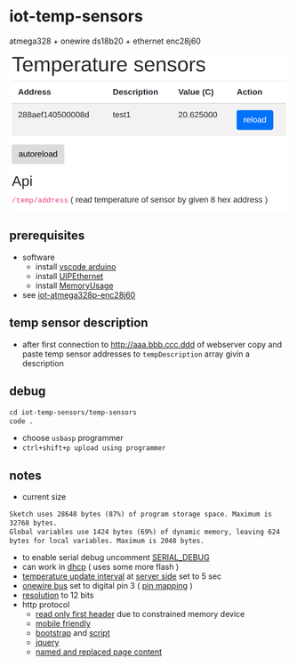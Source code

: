 # iot-temp-sensors

atmega328 + onewire ds18b20 + ethernet enc28j60

![img](doc/Selection_003.png)

## prerequisites

- software
  - install [vscode arduino](https://github.com/devel0/knowledge/blob/master/electronics/vscode-arduino.md)
  - install [UIPEthernet](https://github.com/UIPEthernet/UIPEthernet)
  - install [MemoryUsage](https://github.com/Locoduino/MemoryUsage)
- see [iot-atmega328p-enc28j60](https://github.com/devel0/iot-atmega328p-enc28j60/blob/master/README.md)

## temp sensor description

- after first connection to http://aaa.bbb.ccc.ddd of webserver copy and paste temp sensor addresses to `tempDescription` array givin a description

## debug

```
cd iot-temp-sensors/temp-sensors
code .
```

- choose `usbasp` programmer
- `ctrl+shift+p upload using programmer`

## notes

- current size

```
Sketch uses 28648 bytes (87%) of program storage space. Maximum is 32768 bytes.
Global variables use 1424 bytes (69%) of dynamic memory, leaving 624 bytes for local variables. Maximum is 2048 bytes.
```

- to enable serial debug uncomment [SERIAL_DEBUG](https://github.com/devel0/iot-temp-sensors/blob/c0d3a918df7af414b01e09c07f2cd6cc2e3d634d/temp-sensors/temp-sensors.ino#L3)
- can work in [dhcp](https://github.com/devel0/iot-temp-sensors/blob/c0d3a918df7af414b01e09c07f2cd6cc2e3d634d/temp-sensors/temp-sensors.ino#L62) ( uses some more flash )
- [temperature update interval](https://github.com/devel0/iot-temp-sensors/blob/c0d3a918df7af414b01e09c07f2cd6cc2e3d634d/temp-sensors/temp-sensors.ino#L23) at [server side](https://github.com/devel0/iot-temp-sensors/blob/c0d3a918df7af414b01e09c07f2cd6cc2e3d634d/temp-sensors/temp-sensors.ino#L354-L357) set to 5 sec
- [onewire bus](https://github.com/devel0/iot-temp-sensors/blob/c0d3a918df7af414b01e09c07f2cd6cc2e3d634d/temp-sensors/temp-sensors.ino#L25) set to digital pin 3 ( [pin mapping](https://www.arduino.cc/en/Hacking/PinMapping168) )
- [resolution](https://github.com/devel0/iot-temp-sensors/blob/c0d3a918df7af414b01e09c07f2cd6cc2e3d634d/temp-sensors/temp-sensors.ino#L110) to 12 bits
- http protocol
  - [read only first header](https://github.com/devel0/iot-temp-sensors/blob/c0d3a918df7af414b01e09c07f2cd6cc2e3d634d/temp-sensors/temp-sensors.ino#L158-L176) due to constrained memory device
  - [mobile friendly](https://github.com/devel0/iot-temp-sensors/blob/c0d3a918df7af414b01e09c07f2cd6cc2e3d634d/temp-sensors/temp-sensors.ino#L239)
  - [bootstrap](https://github.com/devel0/iot-temp-sensors/blob/c0d3a918df7af414b01e09c07f2cd6cc2e3d634d/temp-sensors/temp-sensors.ino#L240) and [script](https://github.com/devel0/iot-temp-sensors/blob/c0d3a918df7af414b01e09c07f2cd6cc2e3d634d/temp-sensors/temp-sensors.ino#L342)
  - [jquery](https://github.com/devel0/iot-temp-sensors/blob/c0d3a918df7af414b01e09c07f2cd6cc2e3d634d/temp-sensors/temp-sensors.ino#L341)
  - [named and replaced page content](https://github.com/devel0/iot-temp-sensors/blob/c0d3a918df7af414b01e09c07f2cd6cc2e3d634d/temp-sensors/temp-sensors.ino#L267-L269)
  
